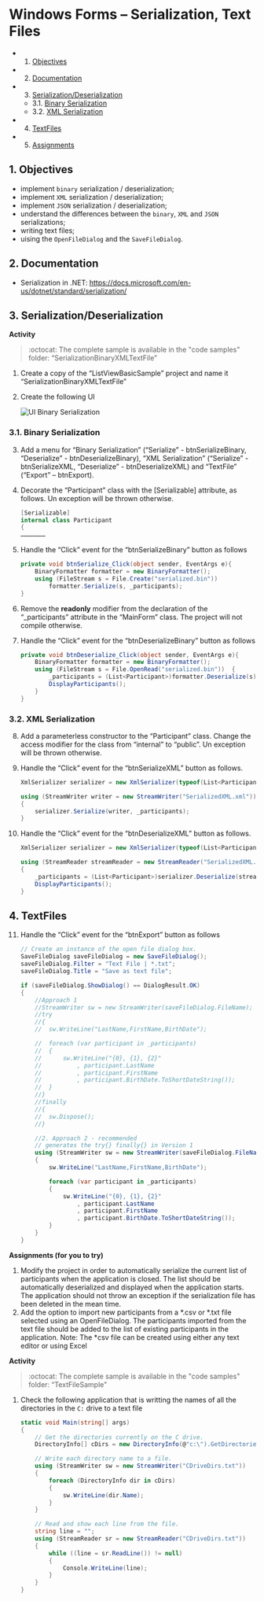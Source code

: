 # Windows Forms – Serialization, Text Files

<!-- vscode-markdown-toc -->
* 1. [Objectives](#Objectives)
* 2. [Documentation](#Documentation)
* 3. [Serialization/Deserialization](#SerializationDeserialization)
	* 3.1. [Binary Serialization](#BinarySerialization)
	* 3.2. [XML Serialization](#XMLSerialization)
* 4. [ TextFiles](#TextFiles)
* 5. [Assignments](#Assignments)

<!-- vscode-markdown-toc-config
	numbering=true
	autoSave=true
	/vscode-markdown-toc-config -->
<!-- /vscode-markdown-toc -->

##  1. <a name='Objectives'></a>Objectives
- implement `binary` serialization / deserialization;
- implement `XML` serialization / deserialization;
- implement `JSON` serialization / deserialization;
- understand the differences between the `binary`, `XML` and `JSON` serializations;
- writing text files;
- uising the `OpenFileDialog` and the `SaveFileDialog`.

##  2. <a name='Documentation'></a>Documentation
- Serialization in .NET: <https://docs.microsoft.com/en-us/dotnet/standard/serialization/>

##  3. <a name='SerializationDeserialization'></a>Serialization/Deserialization

**Activity**

> :octocat: The complete sample is available in the "code samples" folder:  “SerializationBinaryXMLTextFile”

1.  Create a copy of the “ListViewBasicSample” project and name it “SerializationBinaryXMLTextFile”

2.  Create the following UI

	![UI Binary Serialization](docs/7/ui-binary.png)

###  3.1. <a name='BinarySerialization'></a>Binary Serialization

3. Add a menu for “Binary Serialization” (“Serialize” - btnSerializeBinary, “Deserialize” - btnDeserializeBinary), “XML Serialization” (“Serialize” - btnSerializeXML, “Deserialize” - btnDeserializeXML) and “TextFile” (“Export” – btnExport). 

4. Decorate the “Participant” class with the [Serializable] attribute, as follows. Un exception will be thrown otherwise.

	```c#
	[Serializable]
	internal class Participant
	{
	…………………
	```
     	
5.  Handle the “Click” event for the “btnSerializeBinary” button as follows

	```c#
	private void btnSerialize_Click(object sender, EventArgs e){
		BinaryFormatter formatter = new BinaryFormatter();
		using (FileStream s = File.Create("serialized.bin"))
			formatter.Serialize(s, _participants);
	}
	```
     	     	
6. Remove the **readonly** modifier from the declaration of the “_participants” attribute in the “MainForm” class. The project will not compile otherwise.

7. Handle the “Click” event for the “btnDeserializeBinary” button as follows

	```C#
	private void btnDeserialize_Click(object sender, EventArgs e){
		BinaryFormatter formatter = new BinaryFormatter();
		using (FileStream s = File.OpenRead("serialized.bin"))	{
			_participants = (List<Participant>)formatter.Deserialize(s);
			DisplayParticipants();
		}
	}
	```

###  3.2. <a name='XMLSerialization'></a>XML Serialization

8. Add a parameterless constructor to the “Participant” class. Change the access modifier for the class from “internal” to “public”. Un exception will be thrown otherwise.

9. Handle the “Click” event for the “btnSerializeXML” button as follows.

	```C#
	XmlSerializer serializer = new XmlSerializer(typeof(List<Participant>));

	using (StreamWriter writer = new StreamWriter("SerializedXML.xml"))
	{
		serializer.Serialize(writer, _participants);
	}
	```

10. Handle the “Click” event for the “btnDeserializeXML” button as follows.

	```C#
	XmlSerializer serializer = new XmlSerializer(typeof(List<Participant>));

	using (StreamReader streamReader = new StreamReader("SerializedXML.xml"))
	{
		_participants = (List<Participant>)serializer.Deserialize(streamReader);
		DisplayParticipants();
	}
	```

##  4. <a name='TextFiles'></a> TextFiles

11. Handle the “Click” event for the “btnExport” button as follows

	```c#
	// Create an instance of the open file dialog box.
	SaveFileDialog saveFileDialog = new SaveFileDialog();
	saveFileDialog.Filter = "Text File | *.txt";
	saveFileDialog.Title = "Save as text file";

	if (saveFileDialog.ShowDialog() == DialogResult.OK)
	{
		//Approach 1
		//StreamWriter sw = new StreamWriter(saveFileDialog.FileName);
		//try
		//{
		//	sw.WriteLine("LastName,FirstName,BirthDate");

		//	foreach (var participant in _participants)
		//	{
		//		sw.WriteLine("{0}, {1}, {2}"
		//			, participant.LastName
		//			, participant.FirstName
		//			, participant.BirthDate.ToShortDateString());
		//	}
		//}
		//finally
		//{
		//	sw.Dispose();
		//}

		//2. Approach 2 - recommended
		// generates the try{} finally{} in Version 1
		using (StreamWriter sw = new StreamWriter(saveFileDialog.FileName))
		{
			sw.WriteLine("LastName,FirstName,BirthDate");

			foreach (var participant in _participants)
			{
				sw.WriteLine("{0}, {1}, {2}"
					, participant.LastName
					, participant.FirstName
					, participant.BirthDate.ToShortDateString());
			}
		}
	}
	```
**Assignments (for you to try)**
1. Modify the project in order to automatically serialize the current list of participants when the application is closed. The list should be automatically deserialized and displayed when the application starts. The application should not throw an exception if the serialization file has been deleted in the mean time.
2. Add the option to import new participants from a *.csv or *.txt file selected using an OpenFileDialog. The participants imported from the text file should be added to the list of existing participants in the application. Note: The *csv file can be created using either any text editor or using Excel


**Activity**

> :octocat: The complete sample is available in the "code samples" folder: “TextFileSample”

1. Check the following application that is writting the names of all the directories in the `C:` drive to a text file 

	```C#
	static void Main(string[] args)
	{
		// Get the directories currently on the C drive.
		DirectoryInfo[] cDirs = new DirectoryInfo(@"c:\").GetDirectories();

		// Write each directory name to a file.
		using (StreamWriter sw = new StreamWriter("CDriveDirs.txt"))
		{
			foreach (DirectoryInfo dir in cDirs)
			{
				sw.WriteLine(dir.Name);
			}
		}

		// Read and show each line from the file.
		string line = "";
		using (StreamReader sr = new StreamReader("CDriveDirs.txt"))
		{
			while ((line = sr.ReadLine()) != null)
			{
				Console.WriteLine(line);
			}
		}
	}
	```
